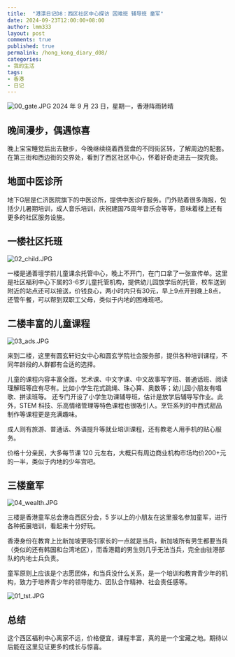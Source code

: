 ```yaml
---
title:  "港漂日记D8：西区社区中心探访 困难班 辅导班 童军"
date: 2024-09-23T12:00:00+08:00
author: lmm333
layout: post
comments: true
published: true
permalink: /hong_kong_diary_d08/
categories:
- 我的生活
tags:
- 香港
- 日记
---
```

![00_gate.JPG](../images/2024-09-23-hong_kong_diary_d08/00_gate.JPG)
2024 年 9 月 23 日，星期一，香港阵雨转晴

## 晚间漫步，偶遇惊喜
晚上宝宝睡觉后出去散步，今晚继续绕着西营盘的不同街区转，了解周边的配套。在第三街和西边街的交界处，看到了西区社区中心，怀着好奇走进去一探究竟。
<!--more-->

## 地面中医诊所
地下G层是仁济医院旗下的中医诊所，提供中医诊疗服务。门外贴着很多海报，包括少儿暑期培训，成人音乐培训，庆祝建国75周年音乐会等等，意味着楼上还有更多的社区服务设施。

## 一楼社区托班
![02_child.JPG](../images/2024-09-23-hong_kong_diary_d08/02_child.JPG)

一楼是通善壇学前儿童课余托管中心，晚上不开门，在门口拿了一张宣传单。这里是社区福利中心下属的3-6岁儿童托管机构，提供幼儿园放学后的托管，校车送到附近的站点还可以接送，价钱良心，两小时内只有30元，早上9点开到晚上8点，还管午餐，可以帮到双职工父母，类似于内地的困难班吧。

## 二楼丰富的儿童课程
![03_ads.JPG](../images/2024-09-23-hong_kong_diary_d08/03_ads.JPG)

来到二楼，这里有圆玄轩妇女中心和圆玄学院社会服务部，提供各种培训课程，不同年龄段的人群都有合适的选择。

儿童的课程内容丰富全面。艺术课、中文字课、中文故事写字班、普通话班、阅读理解班等应有尽有。比如小学生花式跳绳、珠心算、奥数等；幼儿园小朋友有唱歌、拼读班等。 还专门开设了小学生功课辅导班，估计是放学后辅导写作业。此外，STEM 科技、乐高情绪管理等特色课程也很吸引人。烹饪系列的中西式甜品制作等课程更是充满趣味。

成人则有旅游、普通话、外语提升等就业培训课程，还有教老人用手机的贴心服务。

价格十分亲民，大多每节课 120 元左右，大概只有周边商业机构市场均价200+元的一半，类似于内地的少年宫吧。

## 三楼童军

![04_wealth.JPG](../images/2024-09-23-hong_kong_diary_d08/04_wealth.JPG)

三楼是香港童军总会港岛西区分会，5 岁以上的小朋友在这里报名参加童军，进行各种拓展培训，看起来十分好玩。

香港身份在教育上比新加坡更吸引家长的一点就是当兵，新加坡所有男生都要当兵（类似的还有韩国和台湾地区），而香港籍的男生则几乎无法当兵，完全由驻港部队的内地士兵负责。

童军原则上应该是个志愿团体，和当兵没什么关系，是一个培训和教育青少年的机构，致力于培养青少年的领导能力、团队合作精神、社会责任感等。

![01_tst.JPG](../images/2024-09-23-hong_kong_diary_d08/01_tst.JPG)

## 总结
这个西区福利中心离家不远，价格便宜，课程丰富，真的是一个宝藏之地。期待以后能在这里见证更多的成长与惊喜。